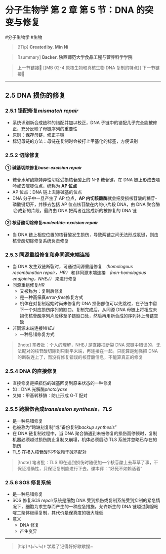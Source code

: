 # 分子生物学 第 2 章 第 5 节：DNA 的突变与修复
#分子生物学 #生物 


> [!Tip] **Created by. Min Ni**

> [!summary] **Backer. 陕西师范大学食品工程与营养科学学院**

> 上一节链接🔗 [[MB 02-4 原核生物和真核生物 DNA 复制的特点]]
> 下一节链接🔗 

---
## 2.5 DNA 损伤的修复
### 2.5.1 错配修复*mismatch repair*
- 系统识别新合成链种的错配并加以校正，DNA 子链中的错配几乎完全能被修正，充分反映了母链序列的重要性
- 原则：保存母链，修正子链
- 标记母链的方法：母链在复制时会被打上甲基化的标签，方便识别
### 2.5.2 切除修复
#### ① 碱基切除修复*base-excision repair*
- 糖苷水解酶能特异性切除受损核苷酸上的 N-β 糖苷键，在 DNA 链上形成去嘌呤或去嘧啶位点，统称为 **AP 位点**
- AP 位点：DNA 链上去除碱基的位点
- DNA 分子中一旦产生了 AP 位点，**AP 内切核酸酶**就会把受损核苷酸的糖苷-磷酸键切开，并移去包括 AP 位点核苷酸在内的小片段 DNA，由 DNA 聚合酶Ⅰ合成新的片段，最终由 DNA 把两者连接成新的被修复的 DNA 链
#### ② 核苷酸切除修复*nucleotide-excision repair*
- 当 DNA 链上相应位置的核苷酸发生损伤，导致两链之间无法形成氢键，则由核苷酸切除修复系统负责修复
### 2.5.3 同源重组修复和非同源末端连接
- 当 DNA 发生双链断裂时，可通过同源重组修复 *（homologous recombination repair，HR）* 和非同源末端连接 *（non-homologous endjoining，NHEJ）* 来进行修复
- 同源重组修复*HR*
	- 又被称为：复制后修复
	- 是一种高保真*error-free*修复方式
	- 机体在对复制起始时尚未修复的 DNA 损伤部位可以先跳过，在子链中留下一个对应损伤序列的缺口。复制完成后，从同源 DNA 母链上将相应未损伤核苷酸序列片段移至子链缺口处，然后再用新合成的序列补上母链空缺
- 非同源末端连接*NHEJ*
	- 一种易错修复方式

> [!note] 笔者批：个人的理解，NHEJ 是直接把断裂 DNA 双链中错误的、无法配对的核苷酸切除到只剩平末端，再连接在一起。只能算是勉强把 DNA 的断裂连上了，而没有修复错误的核苷酸信息，不能算真正的修复

### 2.5.4 DNA 的直接修复
- 直接修复是把损伤的碱基回复到原来状态的一种修复
- 如：DNA 光解酶*photolyase*
- 又如：甲基转移酶：防止形成 G-T 配对
### 2.5.5 跨损伤合成*translesion synthesis，TLS*
- 是一种易错修复
- 也被称为“跨缺刻复制”或“备份复制*backup synthesis*”
- 在 DNA 链复制过程中，当 DNA 聚合酶遇到未被修复的损伤而停顿时，复制机器必须越过损伤防止复制叉崩塌，机体必须启动 TLS 系统并忽略已存在的损伤
- TLS 在掺入核苷酸时不依赖于碱基配对

> [!note] 笔者批：TLS 即在遇到损伤时随便加一个核苷酸上去草草了事，不保证准确性，只保证复制能进行下去。课本评：“好死不如赖活着”

### 2.5.6 SOS 修复系统
- 是一种易错修复
- SOS 修复*SOS repair*系统是细胞 DNA 受到损伤或复制系统受到抑制的紧急情况下，细胞为求生存而产生的一种应急措施，允许新生的 DNA 链越过胸腺嘧啶二聚体继续复制，其代价是保真度的极大降低
- 意义
	- DNA 修复
	- 产生变异

---
> [!tip] ٩(๑˃̵ᴗ˂̵๑)۶ 学累了记得好好歇歇捏~
